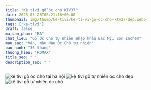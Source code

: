 ```yaml
---
title: "Kệ tivi gỗ óc chó KTV37"
date: 2025-03-28T06:21:16+00:00
thumbnail: img/thumb/ke-tivi/ke-ti-vi-go-oc-cho-ktv37-dep.webp
tags: ['ke-tivi']
draft: false
ma_san_pham: "BA"
chat_lieu: "Gỗ Óc Chó tự nhiên nhập khẩu Bắc Mỹ, Sơn Inchem"
mau_sac: "Vân, màu Nâu Óc Chó tự nhiên"
bao_hanh: "36 tháng"
thuong_hieu: "ROMAX"
title_seo: " "
description_seo: " "
---
```

![kệ tivi gỗ óc chó tại hà nội](/img/ke-tivi/ktv37/ke-ti-vi-go-oc-cho-ktv37-1.webp)
![kệ tivi gỗ tự nhiên óc chó đẹp](/img/ke-tivi/ktv37/ke-ti-vi-go-oc-cho-ktv37-2.webp)
![kệ tivi gỗ tự nhiên óc chó](/img/ke-tivi/ktv37/ke-ti-vi-go-oc-cho-ktv37-3.webp)